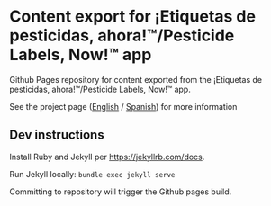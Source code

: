 # Content export for ¡Etiquetas de pesticidas, ahora!™/Pesticide Labels, Now!™ app

Github Pages repository for content exported from the ¡Etiquetas de pesticidas, ahora!™/Pesticide Labels, Now!™ app.

See the project page ([English](https://deohs.washington.edu/pnash/LabelsNow) / [Spanish](https://deohs.washington.edu/pnash/LabelsNow-Spanish)) for more information


## Dev instructions

Install Ruby and Jekyll per https://jekyllrb.com/docs.

Run Jekyll locally: `bundle exec jekyll serve`

Committing to repository will trigger the Github pages build.